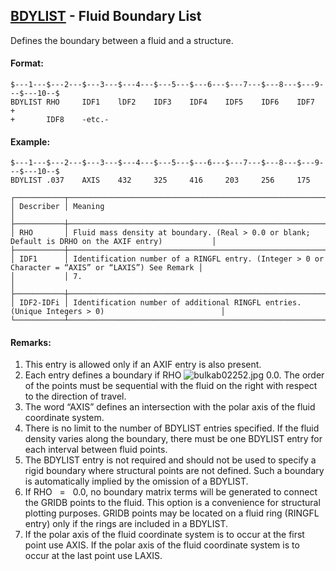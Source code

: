 ## [BDYLIST](https://help.hexagonmi.com/bundle/MSC_Nastran_2022.4/page/Nastran_Combined_Book/qrg/bulkab/TOC.BDYLIST.xhtml) - Fluid Boundary List

Defines the boundary between a fluid and a structure.

#### Format:

```nastran
$---1---$---2---$---3---$---4---$---5---$---6---$---7---$---8---$---9---$---10--$
BDYLIST RHO     IDF1    lDF2    IDF3    IDF4    IDF5    IDF6    IDF7    +       
+       IDF8    -etc.-                                                          
```

#### Example:

```nastran
$---1---$---2---$---3---$---4---$---5---$---6---$---7---$---8---$---9---$---10--$
BDYLIST .037    AXIS    432     325     416     203     256     175             
```

```text
┌───────────┬────────────────────────────────────────────────────────────────────────────────────────────────────┐
│ Describer │ Meaning                                                                                            │
├───────────┼────────────────────────────────────────────────────────────────────────────────────────────────────┤
│ RHO       │ Fluid mass density at boundary. (Real > 0.0 or blank; Default is DRHO on the AXIF entry)           │
├───────────┼────────────────────────────────────────────────────────────────────────────────────────────────────┤
│ IDF1      │ Identification number of a RINGFL entry. (Integer > 0 or Character = “AXIS” or “LAXIS”) See Remark │
│           │ 7.                                                                                                 │
├───────────┼────────────────────────────────────────────────────────────────────────────────────────────────────┤
│ IDF2-IDFi │ Identification number of additional RINGFL entries. (Unique Integers > 0)                          │
└───────────┴────────────────────────────────────────────────────────────────────────────────────────────────────┘
```

#### Remarks:

1. This entry is allowed only if an AXIF entry is also present.
2. Each entry defines a boundary if RHO ![bulkab02252.jpg](https://help-be.hexagonmi.com/bundle/MSC_Nastran_2022.4/page/Nastran_Combined_Book/qrg/bulkab/../../../assets/bulkab02252.jpg?_LANG=enus) 0.0. The order of the points must be sequential with the fluid on the right with respect to the direction of travel.
3. The word “AXIS” defines an intersection with the polar axis of the fluid coordinate system.
4. There is no limit to the number of BDYLIST entries specified. If the fluid density varies along the boundary, there must be one BDYLIST entry for each interval between fluid points.
5. The BDYLIST entry is not required and should not be used to specify a rigid boundary where structural points are not defined. Such a boundary is automatically implied by the omission of a BDYLIST.
6. If RHO   =   0.0, no boundary matrix terms will be generated to connect the GRIDB points to the fluid. This option is a convenience for structural plotting purposes. GRIDB points may be located on a fluid ring (RINGFL entry) only if the rings are included in a BDYLIST.
7. If the polar axis of the fluid coordinate system is to occur at the first point use AXIS. If the polar axis of the fluid coordinate system is to occur at the last point use LAXIS.
